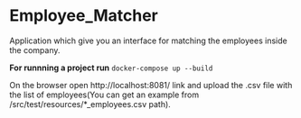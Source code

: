 # Employee_Matcher
Application which give you an interface for matching the employees inside the company.

**For runnning a project run**
`docker-compose up --build`

On the browser open http://localhost:8081/ link and upload the .csv file with the list of employees(You can get an example from /src/test/resources/*_employees.csv path). 
